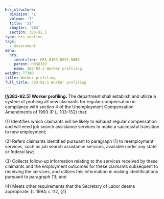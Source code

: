 ```yaml
---
hrs_structure:
  division: '1'
  volume: '7'
  title: '21'
  chapter: '383'
  section: 383-92.5
type: hrs_section
tags:
  - Government
menu:
  hrs:
    identifier: HRS_0383-0092_0005
    parent: HRS0383
    name: 383-92.5 Worker profiling
weight: 77340
title: Worker profiling
full_title: 383-92.5 Worker profiling
---
```

**[§383-92.5] Worker profiling.** The department shall establish and utilize a system of profiling all new claimants for regular compensation in compliance with section 4 of the Unemployment Compensation Amendments of 1993 (P.L. 103-152) that:

(1) Identifies which claimants will be likely to exhaust regular compensation and will need job search assistance services to make a successful transition to new employment;

(2) Refers claimants identified pursuant to paragraph (1) to reemployment services, such as job search assistance services, available under any state or federal law;

(3) Collects follow-up information relating to the services received by these claimants and the employment outcomes for these claimants subsequent to receiving the services, and utilizes this information in making identifications pursuant to paragraph (1); and

(4) Meets other requirements that the Secretary of Labor deems appropriate. [L 1994, c 112, §1]